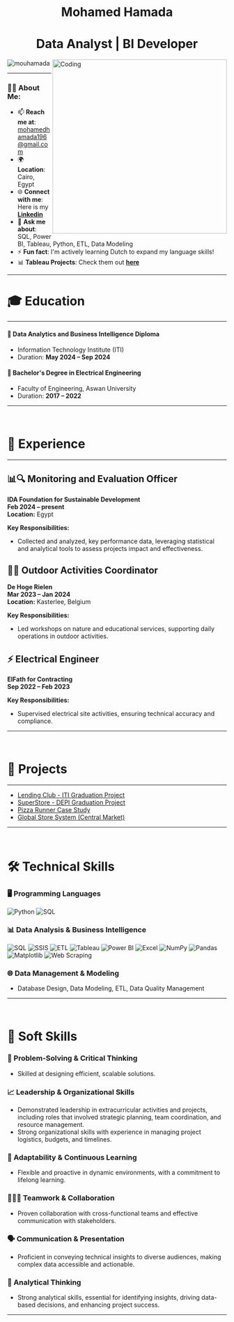 <h1 align="center">Mohamed Hamada</h1>
<h1 align="center">Data Analyst | BI Developer</h1>

<img align="right" alt="Coding" width="400" src="https://imarticus.org/blog/wp-content/uploads/2017/10/scopet.gif" />

<p align="left"> 
  <img src="https://komarev.com/ghpvc/?username=mouhamada&label=Profile%20views&color=0e75b6&style=flat" alt="mouhamada" /> 
</p>

---

### 👨‍💻 About Me:
- 📫 **Reach me at**: [mohamedhamada196@gmail.com](mailto:mohamedhamada196@gmail.com)
- 🌍 **Location**: Cairo, Egypt
- 🌐 **Connect with me**: Here is my [**Linkedin**](https://linkedin.com/in/mouhamada)    
- 💬 **Ask me about**: SQL, Power BI, Tableau, Python, ETL, Data Modeling  
- ⚡ **Fun fact**: I'm actively learning Dutch to expand my language skills!  
- 📊 **Tableau Projects**: Check them out [**here**]([https://public.tableau.com/app/profile/mohamedhamada](https://public.tableau.com/app/profile/mohamed.hamada.abdulaty.ismail/vizzes))

---

# 🎓 Education

---

#### 🏫 **Data Analytics and Business Intelligence Diploma**
- Information Technology Institute (ITI)
- Duration: **May 2024 – Sep 2024**

#### 🏫 **Bachelor's Degree in Electrical Engineering**
- Faculty of Engineering, Aswan University
- Duration: **2017 – 2022**

---

<br>

# 💼 Experience

---

## 📊🔍 Monitoring and Evaluation Officer  
**IDA Foundation for Sustainable Development**  
**Feb 2024 – present**  
**Location:** Egypt  

**Key Responsibilities:**
- Collected and analyzed, key performance data, leveraging statistical and analytical tools to assess projects impact and effectiveness.

  
## 🌲🤸 Outdoor Activities Coordinator  
**De Hoge Rielen**  
**Mar 2023 – Jan 2024**  
**Location:** Kasterlee, Belgium  


**Key Responsibilities:**
- Led workshops on nature and educational services, supporting daily operations in outdoor activities.

## ⚡ Electrical Engineer  
**ElFath for Contracting**  
**Sep 2022 – Feb 2023**  

**Key Responsibilities:**
- Supervised electrical site activities, ensuring technical accuracy and compliance.

---

<br>

# 🔬 Projects

---

- [Lending Club - ITI Graduation Project](https://github.com/Mouo1/Lending-Club-ITI-Graduation-Project)
- [SuperStore - DEPI Graduation Project](https://github.com/Mouo1/SuperStore-DEPI-Graduation-Project)
- [Pizza Runner Case Study](https://github.com/Mouo1/Pizza-Runner-Case-Study)
- [Global Store System (Central Market)](https://github.com/Mouo1/Global-Store-System-Central-Market)
  

---

<br>

# 🛠️ Technical Skills

### 🖥️ Programming Languages
![Python](https://img.shields.io/badge/Python-3776AB?style=flat&logo=python&logoColor=white)
![SQL](https://img.shields.io/badge/SQL-4479A1?style=flat&logo=microsoft-sql-server&logoColor=white)

### 📊 Data Analysis & Business Intelligence
![SQL](https://img.shields.io/badge/SQL-4479A1?style=flat&logo=microsoft-sql-server&logoColor=white)
![SSIS](https://img.shields.io/badge/SSIS-FF2C20?style=flat&logo=microsoft&logoColor=white)
![ETL](https://img.shields.io/badge/ETL-FE7A16?style=flat&logo=etl&logoColor=white)
![Tableau](https://img.shields.io/badge/Tableau-E97627?style=flat&logo=tableau&logoColor=white)
![Power BI](https://img.shields.io/badge/Power%20BI-F2C811?style=flat&logo=power-bi&logoColor=white)
![Excel](https://img.shields.io/badge/Excel-217346?style=flat&logo=microsoft-excel&logoColor=white)
![NumPy](https://img.shields.io/badge/NumPy-013243?style=flat&logo=numpy&logoColor=white)
![Pandas](https://img.shields.io/badge/Pandas-150458?style=flat&logo=pandas&logoColor=white)
![Matplotlib](https://img.shields.io/badge/Matplotlib-315796?style=flat&logo=matplotlib&logoColor=white)
![Web Scraping](https://img.shields.io/badge/Web%20Scraping-000000?style=flat&logo=web-scraping&logoColor=white)


### 🌐 Data Management & Modeling
- Database Design, Data Modeling, ETL, Data Quality Management

---

<br>

# 🌟 Soft Skills

### 🎯 Problem-Solving & Critical Thinking
- Skilled at designing efficient, scalable solutions.

### 📈 Leadership & Organizational Skills
- Demonstrated leadership in extracurricular activities and projects, including roles that involved strategic planning, team coordination, and resource management.
- Strong organizational skills with experience in managing project logistics, budgets, and timelines.

### 🧩 Adaptability & Continuous Learning
- Flexible and proactive in dynamic environments, with a commitment to lifelong learning.

### 🧑‍🤝‍🧑 Teamwork & Collaboration
- Proven collaboration with cross-functional teams and effective communication with stakeholders.

### 🗣️ Communication & Presentation
- Proficient in conveying technical insights to diverse audiences, making complex data accessible and actionable.

### 🧠 Analytical Thinking
- Strong analytical skills, essential for identifying insights, driving data-based decisions, and enhancing project success.

---


